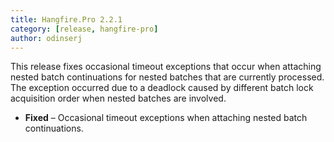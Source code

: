 ```yaml
---
title: Hangfire.Pro 2.2.1
category: [release, hangfire-pro]
author: odinserj
---
```


This release fixes occasional timeout exceptions that occur when attaching nested batch continuations for nested batches that are currently processed. The exception occurred due to a deadlock caused by different batch lock acquisition order when nested batches are involved.

* **Fixed** – Occasional timeout exceptions when attaching nested batch continuations.
